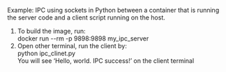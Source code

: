 Example: IPC using sockets in Python between a container that is running the server code and a client script running on the host.
1. To build the image, run:  
docker run --rm -p 9898:9898 my_ipc_server
2. Open other terminal, run the client by:  
python ipc_clinet.py  
You will see ‘Hello, world. IPC success!’ on the client terminal
